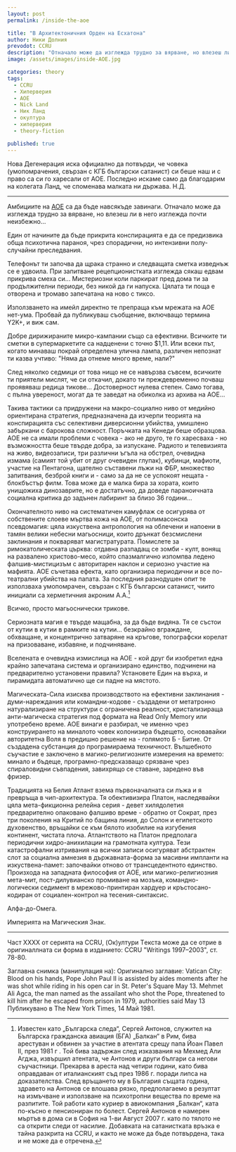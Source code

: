 ```yaml
---
layout: post
permalink: /inside-the-aoe

title: "В Архитектоничния Орден на Есхатона"
author: Ники Долния
prevodot: CCRU
description: "Отначало може да изглежда трудно за вярване, но влезеш ли в него изглежда почти неизбежно..."
image: /assets/images/inside-AOE.jpg

categories: theory
tags:
  - CCRU
  - Хиперверия
  - АОЕ
  - Nick Land
  - Ник Ланд
  - окултура
  - хиперверия
  - theory-fiction

published: true
---
```


Нова Дегенерация иска официално да потвърди, че човека  (умопомрачения, свързан с КГБ български сатанист) си беше наш и с право са си го харесали от АОЕ. Последно искаме само да благодарим на колегата Ланд, че споменава малката ни държава. 
Н.Д.

---

Амбициите на [AOE](/aoe) са да бъде навсякъде завинаги.
Отначало може да изглежда трудно за вярване, но влезеш ли в него изглежда почти неизбежно...

Един от начините да бъде прикрита конспирацията е да се предизвика обща психотична параноя, чрез спорадични, но интензивни полу-случайни преследвания.

Телефонът ти започва да щрака странно и следващата сметка изведнъж се е удвоила. При запитване рецепционистката изглежда сякаш едвам прикрива смеха си... Мистериозни коли паркират пред дома ти за продължителни периоди, без никой да ги напуска. Цялата ти поща е отворена и тромаво запечатана на ново с тиксо.

Използването на имейл директно те препраща към мрежата на AOE нет-ума. Пробвай да публикуваш съобщение, включващо термина Y2K+, и виж сам.

Добре дирижираните микро-кампании също са ефективни. Всичките ти сметки в супермаркетите са надценени с точно $1,11. Или всеки път, когато минаваш покрай определена улична лампа, различен непознат ти казва учтиво: "Няма да отнеме много време, нали?"

След няколко седмици от това нищо не се навързва съвсем, всичките ти приятели мислят, че си откачил, докато ти преждевременно почваш проявяваш редица тикове... Достоверност нулева степен. Само тогава, с пълна увереност, могат да те заведат на обиколка из архива на АОЕ...

Такива тактики са придружени на макро-социално ниво от медийно ориентирана стратегия, предназначена да изчерпи теорията на конспирацията със селективни диверсионни убийства, умишлено забъркани с барокова сложност. Поръчката на Кенеди беше образцова. AOE не са имали проблеми с човека - ако не друго, те го харесваха - но възможността беше твърде добра, за изпускане. Радиото и телевизията на живо, видеозаписи, три различни ъгъла на обстрел, очевидна измама (самият той убит от друг очевиден глупак), кубинци, мафиоти, участие на Пентагона, щателно съставени лъжи на ФБР, множество запитвания, безброй книги и - само за да не се успокоят нещата - блокбъстър филм. Това може да е малка бира за хората, които унищожиха динозаврите, но е достатъчно, да доведе параноичната социална критика до задънен лабиринт за близо 36 години...

Окончателното ниво на систематичен камуфлаж се осигурява от собствените слоеве мъртва кожа на АОЕ, от полимасонска псевдомагия: цяла изкуствена антропология на облечени и напоени в тамян велики небесни магьосници, които дрънкат безсмислени заклинания и покваряват магистратурата. Помислете за римокатолическата църква: отдавна разпадащ се зомби - култ, вонящ на развалено христово-месо, който спазмалгично изпомпва ледено фалшив-мистицизъм с авторитарен наклон и сериозно участие на мафията. AOE съчетава ефекта, като организира периодични и все по-театрални убийства на папата. За последния разнодушен опит те използваха умопомрачен, свързан с КГБ български сатанист, чиито инициали са херметичния акроним А.А.[^1]

Всичко, просто магьоснически трикове.

Сериозната магия е твърде мащабна, за да бъде видяна. Тя се състои от кутии в кутии в рамките на кутии... безкрайно вграждане, обхващане, и концентрично затваряне на кръгове, топографски корелат на призоваване, избавяне, и подчиняване.

Вселената е очевидна измислица на АОЕ - кой друг би изобретил една крайно запечатана система и организирано единство, подчинени на предварително установени правила? Установете Един на върха, и пирамидата автоматично ще си падне на мястото.

Магическата-Сила изисква производството на ефективни заклинания - думи-нареждания или командни-кодове - създадени от метатронно натурализиране на структури с ограничена реалност, кристализираща анти-магическа стратегия под формата на Read Only Memory или употребено време. AOE винаги е разбирал, че именно чрез конструирането на миналото човек колонизира бъдещето, основавайки авторитетна Воля в предишно решение на - голямото Б - Битие. От създадена субстанция до програмираема техничност. Вълшебното съучастие е заключено в магико-религиозните измерения на времето: минало и бъдеще, програмно-предсказващо срязване чрез спираловидни съвпадения, завихрящо се ставане, заредено във фризер.

Традицията на Белия Атлант взема първоначалната си лъжа и я превръща в чип-архитектура. Тя обективизира Платон, наследявайки цяла мета-фикционна релейна серия - девет хилядолетия предварително опаковано фалшиво време - обратно от Сократ, през три поколения на Критий по бащина линия, до Солон и египетското духовенство, връщайки се към бялото изобилие на изгубения континент, чистата плоча. Атлантството на Платон предполага периодични хидро-анихилации на грамотната култура. Тези катастрофални изтривания на всички записи осигуряват абстрактен слот за социална амнезия в държавната-форма за масивни импланти на изкуствена-памет: започвайки отново от трансцедентното единство. Произхода на западната философия от AOE, или магико-религиозния мета-мит, пост-дилувианско промиване на мозъка, командно-логически седимент в мрежово-принтиран хардуер и кръстосано-кодиран от социален-контрол на тесения-синтаксис.

Алфа-до-Омега.

Империята на Магическия Знак.

---
Част XXXX от серията на CCRU, (Ок)ултури Tекста може да се отрие в оригиналлната си форма в изданието: CCRU "Writings 1997–2003", ст. 78-80.

Заглавна снимка (манипулация на):
Оригинално заглавие: Vatican City: Blood on his hands, Pope John Paul II is assisted by aides moments after he was shot while riding in his open car in St. Peter's Square May 13. Mehmet Ali Agca, the man named as the assailant who shot the Pope, threatened to kill him after he escaped from prison in 1979, authorities said May 13
Публикувано в The New York Times, 14 Май 1981.

[^1]: Известен като „Българска следа“, Сергей Антонов, служител на Българска гражданска авиация (БГА) „Балкан“ в Рим, бива арестуван и обвинен за участие в атентата срещу папа Йоан Павел II, през 1981 г . Той бива задържан след изказвания на Мехмед Али Агджа, извършил атентата, че Антонов и други българи са негови съучастници. Прекарва в ареста над четири години, като бива оправдаван от италианският съд през 1986 г. поради липса на доказателства. След връщането му в България същата година, здравето на Антонов се влошава рязко, предполагаемо в резултат на измъчване и използване на психотропни вещества по време на разпитите. Той работи като куриер в авиокомпания „Балкан“, ката по-късно е пенсиониран по болест. Сергей Антонов е намерен мъртъв в дома си в София на 1-ви Август 2007 г. като по тялото не са открити следи от насилие. Добавката на сатанистката връзка е тайна разкрита на CCRU, и както не може да бъде потвърдена, така и не може да е отречена.